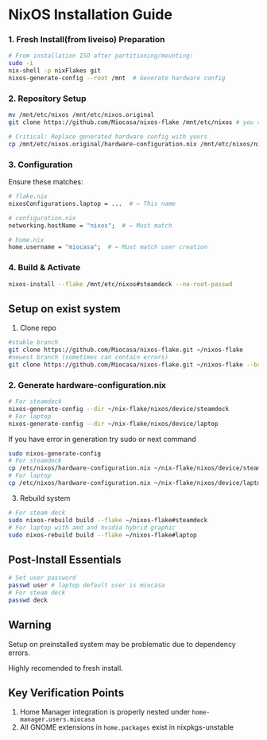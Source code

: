 # NixOS Installation Guide

### 1. Fresh Install(from liveiso) Preparation
```bash
# From installation ISO after partitioning/mounting:
sudo -i
nix-shell -p nixFlakes git
nixos-generate-config --root /mnt  # Generate hardware config
```

### 2. Repository Setup
```bash
mv /mnt/etc/nixos /mnt/etc/nixos.original
git clone https://github.com/Miocasa/nixos-flake /mnt/etc/nixos # you can use another dir

# Critical: Replace generated hardware config with yours
cp /mnt/etc/nixos.original/hardware-configuration.nix /mnt/etc/nixos/nixos/ 
```

### 3. Configuration
Ensure these matches:
```nix
# flake.nix
nixosConfigurations.laptop = ...  # ← This name

# configuration.nix
networking.hostName = "nixos";  # ← Must match

# home.nix
home.username = "miocasa";  # ← Must match user creation
```

### 4. Build & Activate
```bash
nixos-install --flake /mnt/etc/nixos#steamdeck --no-root-passwd
```
## Setup on exist system 

1. Clone repo 
```bash
#stable branch
git clone https://github.com/Miocasa/nixos-flake.git ~/nixos-flake
#newest branch (sometimes can contain errors)
git clone https://github.com/Miocasa/nixos-flake.git ~/nixos-flake --branch=jovian-experiments 
```

### 2. Generate hardware-configuration.nix
```bash
# For steamdeck
nixos-generate-config --dir ~/nix-flake/nixos/device/steamdeck
# For laptop
nixos-generate-config --dir ~/nix-flake/nixos/device/laptop
```
If you have error in generation try sudo or next command
```bash
sudo nixos-generate-config
# For steamdeck 
cp /etc/nixos/hardware-configuration.nix ~/nix-flake/nixos/device/steamdeck
# For laptop
cp /etc/nixos/hardware-configuration.nix ~/nix-flake/nixos/device/laptop
```

3. Rebuild system
```bash
# For steam deck 
sudo nixos-rebuild build --flake ~/nixos-flake#steamdeck
# For laptop with amd and hvidia hybrid graphic 
sudo nixos-rebuild build --flake ~/nixos-flake#laptop
```

## Post-Install Essentials
```bash
# Set user password
passwd user # laptop default user is miocasa
# For steam deck
passwd deck 
```
## Warning
Setup on preinstalled system may be problematic due to dependency errors.

Highly recomended to fresh install.

## Key Verification Points
1. Home Manager integration is properly nested under `home-manager.users.miocasa`
2. All GNOME extensions in `home.packages` exist in nixpkgs-unstable
